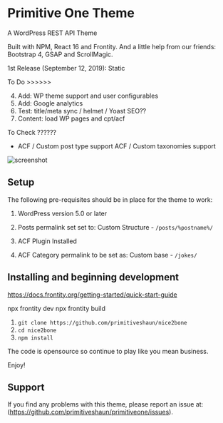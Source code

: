 # Primitive One Theme
A WordPress REST API Theme

Built with NPM, React 16 and Frontity.
And a little help from our friends: Bootstrap 4, GSAP and ScrollMagic.

1st Release (September 12, 2019):
Static

To Do >>>>>>

4. Add: WP theme support and user configurables
1. Add: Google analytics
2. Test: title/meta sync / helmet / Yoast SEO??
3. Content: load WP pages and cpt/acf

To Check ??????
- ACF / Custom post type support
ACF / Custom taxonomies support


![screenshot](screenshot.jpg)

Setup
-----

The following pre-requisites should be in place for the theme to work:

1. WordPress version 5.0 or later
2. Posts permalink set set to: Custom Structure - `/posts/%postname%/`

3. ACF Plugin Installed
4. ACF Category permalink to be set as: Custom base - `/jokes/`

Installing and beginning development
------------------------------------

https://docs.frontity.org/getting-started/quick-start-guide

npx frontity dev
npx frontity build

1. `git clone https://github.com/primitiveshaun/nice2bone`
2. `cd nice2bone`
3. `npm install`


The code is opensource so continue to play like you mean business.

Enjoy!


Support
-------

If you find any problems with this theme, please report an issue at:
(https://github.com/primitiveshaun/primitiveone/issues).

